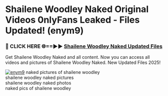 # Shailene Woodley Naked Original Videos 0nlyFans Leaked - Files Updated! (enym9)

<h3>🔴 CLICK HERE 🌐==►► <a href="https://tinyurl.com/yckcrads" rel="nofollow">Shailene Woodley Naked Updated Files</a></h3>

Get Shailene Woodley Naked and all content. Now you can access all videos and pictures of Shailene Woodley Naked. New Updated Files 2025!

[![enym9](https://i.imgur.com/hpKpOFt.gif)](https://tinyurl.com/yckcrads)
naked pictures of shailene woodley<br>
shailene woodley naked pictures<br>
shailene woodley naked photos<br>
naked pics of shailene woodley